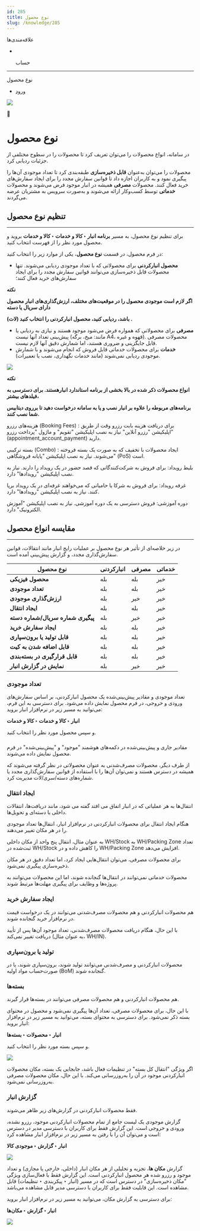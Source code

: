 ```yaml
---
id: 285
title: نوع محصول
slug: /knowledge/285
---
```


 
  علاقه‌مندی‌ها
* [​](./285)

  حساب

---

 

نوع محصول

- [ورود](/web/login?redirect=/knowledge/article/285)

![](https://odoofarsi.com/web/image/4273?access_token=758ed00a-51be-44b6-a98e-ee34230ae391)

📖

# نوع محصول

در سامانه، انواع محصولات را می‌توان تعریف کرد تا محصولات را در سطوح مختلفی از جزئیات ردیابی کرد.

محصولات را می‌توان به‌عنوان **قابل ذخیره‌سازی** طبقه‌بندی کرد تا تعداد موجودی آن‌ها را پیگیری نمود و به کاربران اجازه داد تا قوانین سفارش مجدد را برای ایجاد سفارش‌های خرید فعال کنند. محصولات **مصرفی** همیشه در انبار موجود فرض می‌شوند و محصولات **خدماتی** توسط کسب‌وکار ارائه می‌شوند و به‌صورت سرویس به مشتریان عرضه می‌گردند.

## **تنظیم نوع محصول**

---

برای تنظیم نوع محصول، به مسیر **برنامه انبار ‣ کالا و خدمات ‣ کالا و خدمات** بروید و محصول مورد نظر را از فهرست انتخاب کنید.

در فرم محصول، در قسمت **نوع محصول**، یکی از موارد زیر را انتخاب کنید:

* **محصول انبارکردنی** برای محصولاتی که با تعداد موجودی ردیابی می‌شوند. تنها محصولات قابل ذخیره‌سازی می‌توانند قوانین سفارش مجدد را برای ایجاد سفارش‌های خرید فعال کنند؛

**نکته**

**اگر لازم است موجودی محصول را در موقعیت‌های مختلف، ارزش‌گذاری‌های انبار محصول دارای سریال یا دسته**

**(لات) باشد، ردیابی کنید، محصول انبارکردنی را انتخاب کنید .**

* **مصرفی** برای محصولاتی که همواره فرض می‌شود موجود هستند و نیازی به ردیابی یا پیش‌بینی تعداد آنها نیست (مانند: میخ، برگه A4، قهوه و غیره). محصولات مصرفی قابل جایگزینی و ضروری هستند، اما شمارش دقیق آنها لازم نیست.
* **خدمات** برای محصولات خدماتی قابل فروش که انجام می‌شوند و با شمارش موجودی ردیابی نمی‌شوند (مانند خدمات نگهداری، نصب یا تعمیرات).

![](https://odoofarsi.com/web/image/5654-93aa8612/image.png?access_token=48be542b-99c5-4499-b80c-401e20da0f7d)

**نکته**

**انواع محصولات ذکر شده در بالا بخشی از برنامه استاندارد انبار​ هستند. برای دسترسی به فیلدهای بیشتر،**

**برنامه‌های مربوطه را علاوه بر انبار نصب و یا به سامانه درخواست دهید تا برروی دیتابیس شما نصب کنند.**

هزینه‌های رزرو (Booking Fees) : برای دریافت هزینه بابت رزرو وقت از طریق اپلیکیشن "رزرو آنلاین" نیاز به نصب اپلیکیشن "تقویم" و ماژول "پرداخت رزرو" (appointment\_account\_payment) دارید.

بسته ترکیبی (Combo) : ایجاد محصولات با تخفیف که به صورت یک بسته فروخته می‌شوند. نیاز به نصب اپلیکیشن "پایانه فروشگاهی" (PoS) است.

بلیط رویداد: برای فروش به شرکت‌کنندگانی که قصد حضور در یک رویداد را دارند. نیاز به نصب اپلیکیشن "رویدادها" دارد.

غرفه رویداد: برای فروش به شرکا یا حامیانی که می‌خواهند غرفه‌ای در یک رویداد برپا کنند. نیاز به نصب اپلیکیشن "رویدادها" دارد.

دوره آموزشی: فروش دسترسی به یک دوره آموزشی. نیاز به نصب اپلیکیشن "آموزش الکترونیک" دارد.

## **مقایسه انواع محصول**

---

در زیر خلاصه‌ای از تأثیر هر نوع محصول بر عملیات رایج انبار مانند انتقالات، قوانین سفارش‌گذاری مجدد، و گزارش پیش‌بینی آمده است.

| **نوع محصول** | **انبارکردنی** | **مصرفی** | **خدماتی** |
| --- | --- | --- | --- |
| **محصول فیزیکی** | بله | بله | خیر |
| **تعداد موجودی** | بله | بله | خیر |
| **ارزش‌گذاری موجودی** | بله | خیر | خیر |
| **ایجاد انتقال** | بله | بله | خیر |
| **پیگیری شماره سریال/شماره دسته** | بله | خیر | خیر |
| **ایجاد سفارش خرید** | بله | بله | خیر |
| **قابل تولید یا برون‌سپاری** | بله | بله | خیر |
| **قابل اضافه شدن به کیت** | بله | بله | خیر |
| **قابل قرارگیری در بسته‌بندی** | بله | بله | خیر |
| **نمایش در گزارش انبار** | بله | خیر | خیر |

### **تعداد موجودی**

تعداد موجودی و مقادیر پیش‌بینی‌شده یک محصول انبارکردنی، بر اساس سفارش‌های ورودی و خروجی، در فرم محصول نمایش داده می‌شود. برای دسترسی به این فرم، می‌توانید به مسیر زیر در نرم‌افزار انبار بروید:

**انبار ‣ کالا و خدمات ‣ کالا و خدمات**

و سپس محصول مورد نظر را انتخاب کنید.

### 

مقادیر جاری و پیش‌بینی‌شده در دکمه‌های هوشمند "موجود" و "پیش‌بینی‌شده" در فرم محصول نمایش داده می‌شوند.

از طرف دیگر، محصولات مصرف‌شدنی به عنوان محصولاتی در نظر گرفته می‌شوند که همیشه در دسترس هستند و نمی‌توان آن‌ها را با استفاده از قوانین سفارش‌گذاری مجدد یا شماره‌های دسته/سری/لات مدیریت کرد.

### **ایجاد انتقال**

انتقال‌ها به هر عملیاتی که در انبار اتفاق می افتد گفته می شود، مانند دریافت‌ها، انتقالات داخلی یا دسته‌ای و تحویل‌ها.

هنگام ایجاد انتقال برای محصولات انبارکردنی در نرم‌افزار انبار، انتقال‌ها تعداد موجودی را در هر مکان تغییر می‌دهند.

به عنوان مثال، انتقال پنج واحد از مکان داخلی WH/Stock به WH/Packing Zone تعداد ثبت‌شده در WH/Stock را کاهش داده و در WH/Packing Zone افزایش می‌دهد.

برای محصولات مصرفی، می‌توان انتقال‌هایی ایجاد کرد، اما تعداد دقیق در هر مکان ذخیره‌سازی پیگیری نمی‌شود.

محصولات خدماتی نمی‌توانند در انتقال‌ها گنجانده شوند، اما این محصولات می‌توانند به پروژه‌ها و وظایف برای پیگیری مهلت‌ها مرتبط شوند.

### **ایجاد سفارش خرید**

هم محصولات انبارکردنی و هم محصولات مصرف‌شدنی می‌توانند در یک درخواست قیمت در نرم‌افزار خرید گنجانده شوند.

با این حال، هنگام دریافت محصولات مصرف‌شدنی، تعداد موجود آن‌ها پس از تأیید دریافت تغییر نمی‌کند (به عنوان مثال، WH/IN).

### **تولید یا برون‌سپاری**

محصولات انبارکردنی و مصرف‌شدنی می‌توانند تولید شوند، برون‌سپاری شوند، یا در صورت‌حساب مواد اولیه (BoM) گنجانده شوند.

### **بسته‌ها**

هم محصولات انبارکردنی و هم محصولات مصرفی می‌توانند در بسته‌ها قرار گیرند.

با این حال، برای محصولات مصرفی، تعداد آن‌ها پیگیری نمی‌شود و محصول در محتوای بسته ذکر نمی‌شود. برای دسترسی به محتوای بسته، می‌توانید به مسیر زیر در نرم‌افزار انبار بروید:

**انبار ‣ محصولات ‣ بسته‌ها**

و سپس بسته مورد نظر را انتخاب کنید.

![](https://odoofarsi.com/web/image/5662-7d016d2b/image.png?access_token=5dfb67b5-4ff8-4f67-8d88-628f323d3d3e)

اگر ویژگی "انتقال کل بسته" در تنظیمات فعال باشد، جابجایی یک بسته، مکان محصولات انبارکردنی موجود در آن را به‌روزرسانی می‌کند. با این حال، مکان محصولات مصرفی به‌روزرسانی نمی‌شود.

### **گزارش انبار**

فقط محصولات انبارکردنی در گزارش‌های زیر ظاهر می‌شوند.

گزارش موجودی یک لیست جامع از تمام محصولات انبارکردنی موجود، رزرو نشده، ورودی و خروجی است. این گزارش فقط برای کاربران با دسترسی مدیر در دسترس است و می‌توان آن را با رفتن به مسیر زیر در نرم‌افزار انبار مشاهده کرد:

**انبار ‣ گزارش‌ ‣ موجودی کالا**

![](https://odoofarsi.com/web/image/5664-af3527d9/image.png?access_token=b55c2439-bc49-422a-aa01-132068fa49aa)

گزارش **مکان ها**، تجزیه و تحلیلی از هر مکان انبار (داخلی، خارجی یا مجازی) و تعداد موجود و رزرو شده هر محصول انبارکردنی است. این گزارش فقط با فعال‌سازی ویژگی "مکان ذخیره‌سازی" در دسترس است که در مسیر (انبار ‣ پیکربندی ‣ تنظیمات) قابل مشاهده است. این قابلیت فقط برای کاربران با دسترسی مدیر قابل مشاهده می‌باشد.

برای دسترسی به گزارش مکان، می‌توانید به مسیر زیر در نرم‌افزار انبار بروید:

**انبار ‣ گزارش‌ ‣ مکان‌ها**

![](https://odoofarsi.com/web/image/5668-c2bebf84/image.png?access_token=56986716-7bfc-4d10-9c1b-3230ff1344c0)